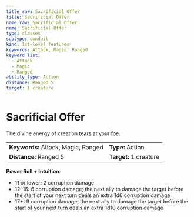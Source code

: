 ```yaml
---
title_raw: Sacrificial Offer
title: Sacrificial Offer
name_raw: Sacrificial Offer
name: Sacrificial Offer
type: classes
subtype: conduit
kind: 1st-level features
keywords: Attack, Magic, Ranged
keyword_list:
  - Attack
  - Magic
  - Ranged
ability_type: Action
distance: Ranged 5
target: 1 creature
---
```


# Sacrificial Offer

The divine energy of creation tears at your foe.

|                                     |                        |
| :---------------------------------- | :--------------------- |
| **Keywords:** Attack, Magic, Ranged | **Type:** Action       |
| **Distance:** Ranged 5              | **Target:** 1 creature |

**Power Roll + Intuition**:

- 11 or lower: 2 corruption damage
- 12–16: 6 corruption damage; the next ally to damage the target before the start of your next turn deals an extra 1d6 corruption damage
- 17+: 9 corruption damage; the next ally to damage the target before the start of your next turn deals an extra 1d10 corruption damage
